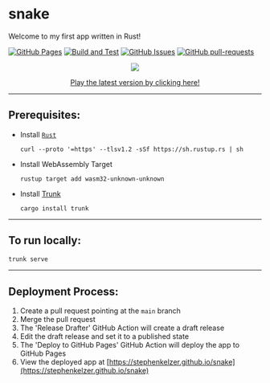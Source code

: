 # snake
Welcome to my first app written in Rust!

[![GitHub Pages](https://img.shields.io/website-up-down-green-red/https/stephenkelzer.github.io/snake.svg)](https://stephenkelzer.github.io/snake)
[![Build and Test](https://github.com/stephenkelzer/snake/actions/workflows/build_and_test.yml/badge.svg?branch=main)](https://github.com/stephenkelzer/snake/actions/workflows/build_and_test.yml)
[![GitHub Issues](https://img.shields.io/github/issues/stephenkelzer/snake.svg)](https://GitHub.com/stephenkelzer/snake/issues/)
[![GitHub pull-requests](https://img.shields.io/github/issues-pr/stephenkelzer/snake.svg)](https://GitHub.com/stephenkelzer/snake/pull/)

<a href="https://stephenkelzer.github.io/snake" target="_blank">
   <p align="center">
      <img src="https://user-images.githubusercontent.com/19741798/189489002-1454a5fe-91c5-497a-bf97-5c9979c4aa60.png">
   </p>
   <p align="center">
      Play the latest version by clicking here!
   </p>
</a>

---

## Prerequisites:
- Install [`Rust`](https://www.rust-lang.org/tools/install)
   ```
   curl --proto '=https' --tlsv1.2 -sSf https://sh.rustup.rs | sh
   ```
- Install WebAssembly Target
   ```
   rustup target add wasm32-unknown-unknown
   ```
- Install [Trunk](https://trunkrs.dev/)
   ```
   cargo install trunk
   ```

---

## To run locally:
```bash
trunk serve
```

---

## Deployment Process:
1) Create a pull request pointing at the `main` branch
1) Merge the pull request
1) The 'Release Drafter' GitHub Action will create a draft release
1) Edit the draft release and set it to a published state
1) The 'Deploy to GitHub Pages' GitHub Action will deploy the app to GitHub Pages
1) View the deployed app at [https://stephenkelzer.github.io/snake](https://stephenkelzer.github.io/snake)

